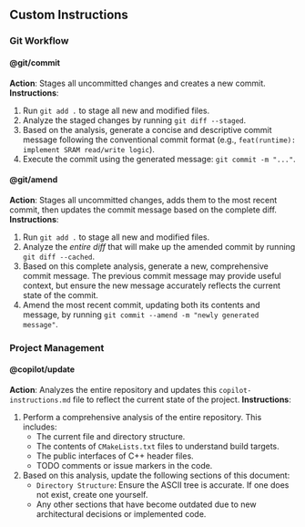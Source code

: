 ## Custom Instructions

### Git Workflow

#### @git/commit
**Action**: Stages all uncommitted changes and creates a new commit.
**Instructions**:
1.  Run `git add .` to stage all new and modified files.
2.  Analyze the staged changes by running `git diff --staged`.
3.  Based on the analysis, generate a concise and descriptive commit message following the conventional commit format (e.g., `feat(runtime): implement SRAM read/write logic`).
4.  Execute the commit using the generated message: `git commit -m "..."`.

#### @git/amend
**Action**: Stages all uncommitted changes, adds them to the most recent commit, then updates the commit message based on the complete diff.
**Instructions**:
1.  Run `git add .` to stage all new and modified files.
2.  Analyze the *entire diff* that will make up the amended commit by running `git diff --cached`.
3.  Based on this complete analysis, generate a new, comprehensive commit message. The previous commit message may provide useful context, but ensure the new message accurately reflects the current state of the commit.
4.  Amend the most recent commit, updating both its contents and message, by running `git commit --amend -m "newly generated message"`.

### Project Management

#### @copilot/update
**Action**: Analyzes the entire repository and updates this `copilot-instructions.md` file to reflect the current state of the project.
**Instructions**:
1.  Perform a comprehensive analysis of the entire repository. This includes:
    * The current file and directory structure.
    * The contents of `CMakeLists.txt` files to understand build targets.
    * The public interfaces of C++ header files.
    * TODO comments or issue markers in the code.
2.  Based on this analysis, update the following sections of this document:
    * `Directory Structure`: Ensure the ASCII tree is accurate. If one does not exist, create one yourself.
    * Any other sections that have become outdated due to new architectural decisions or implemented code.

